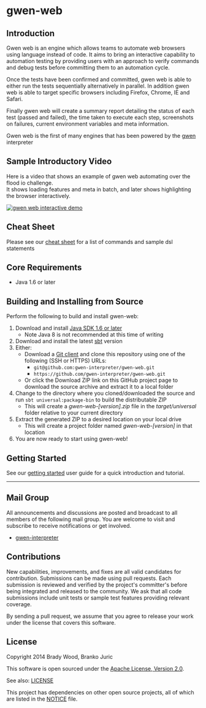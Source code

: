 gwen-web
========

Introduction
------------
Gwen web is an engine which allows teams to automate web browsers using 
language instead of code.  It aims to bring an interactive capability to
automation testing by providing users with an approach to verify commands 
and debug tests before committing them to an automation cycle.  
 
Once the tests have been confirmed and committed, gwen web is able to either 
run the tests sequentially alternatively in parallel.  In addition gwen web is
able to target specific browsers including Firefox, Chrome, IE and Safari.

Finally gwen web will create a summary report detailing the status of each 
test (passed and failed), the time taken to execute each step, screenshots 
on failures, current environment variables and meta information.

Gwen web is the first of many engines that has been powered by the 
[gwen](https://github.com/gwen-interpreter/gwen) interpreter


Sample Introductory Video
-------------------------
Here is a video that shows an example of gwen web automating over the flood io challenge.  
It shows loading features and meta in batch, and later shows highlighting the browser
interactively.

[![gwen web interactive demo](http://img.youtube.com/vi/ILgFtp4OrUI/0.jpg)](https://www.youtube.com/watch?v=ILgFtp4OrUI)


Cheat Sheet
----------------
Please see our [cheat sheet](doc/CHEATSHEET.md) for a list of commands and sample dsl statements



Core Requirements
-----------------

- Java 1.6 or later

Building and Installing from Source
-----------------------------------

Perform the following to build and install gwen-web: 

1. Download and install [Java SDK 1.6 or later](http://www.oracle.com/technetwork/java/javase/downloads/index.html) 
   - Note Java 8 is not recommended at this time of writing
2. Download and install the latest [sbt](http://www.scala-sbt.org/) version
3. Either:
   - Download a [Git client](http://git-scm.com/downloads) and clone this 
     repository using one of the following (SSH or HTTPS) URLs: 
     - `git@github.com:gwen-interpreter/gwen-web.git`
     - `https://github.com/gwen-interpreter/gwen-web.git`
   - Or click the Download ZIP link on this GitHub project page to download 
     the source archive and extract it to a local folder  
4. Change to the directory where you cloned/downloaded the source and run 
   `sbt universal:package-bin` to build the distributable ZIP
   - This will create a _gwen-web-[version].zip_ file in the 
     _target/universal_ folder relative to your current directory
5. Extract the generated ZIP to a desired location on your local drive
   - This will create a project folder named _gwen-web-[version]_ in that 
     location
6. You are now ready to start using gwen-web!

Getting Started
---------------

See our [getting started](doc/START.md) user guide for a quick introduction 
and tutorial.

***

Mail Group
----------

All announcements and discussions are posted and broadcast to all members of 
the following mail group. You are welcome to visit and subscribe to receive 
notifications or get involved.

- [gwen-interpreter](https://groups.google.com/d/forum/gwen-interpreter) 

Contributions
-------------

New capabilities, improvements, and fixes are all valid candidates for 
contribution. Submissions can be made using pull requests. Each submission 
is reviewed and verified by the project's committer's before being integrated 
and released to the community. We ask that all code submissions include unit 
tests or sample test features providing relevant coverage.

By sending a pull request, we assume that you agree to release your work under 
the license that covers this software.

License
-------

Copyright 2014 Brady Wood, Branko Juric

This software is open sourced under the 
[Apache License, Version 2.0](http://www.apache.org/licenses/LICENSE-2.0.txt).

See also: [LICENSE](LICENSE)

This project has dependencies on other open source projects, all of which are 
listed in the [NOTICE](NOTICE) file.
